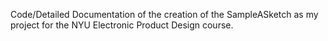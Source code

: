Code/Detailed Documentation of the creation of the SampleASketch as my project for the NYU Electronic Product Design course.

